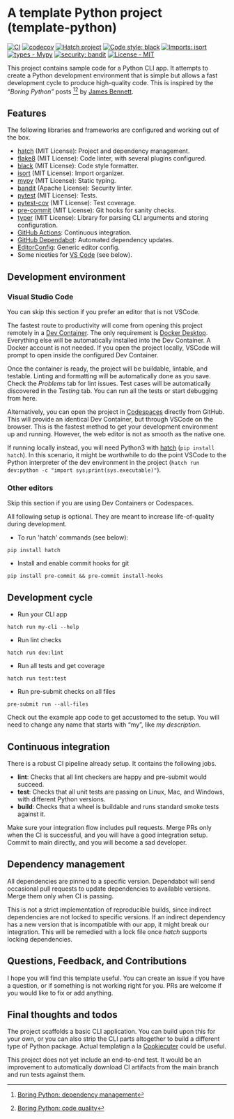 # A template Python project (**template-python**)

[![CI](https://github.com/tugrulates/template-python-cli/actions/workflows/ci.yml/badge.svg)](https://github.com/tugrulates/template-python-cli/actions/workflows/ci.yml)
[![codecov](https://codecov.io/gh/tugrulates/template-python/branch/main/graph/badge.svg?token=RLPSDZQHII)](https://codecov.io/gh/tugrulates/template-python)
[![Hatch project](https://img.shields.io/badge/%F0%9F%A5%9A-Hatch-4051b5.svg)](https://github.com/pypa/hatch)
[![Code style: black](https://img.shields.io/badge/code%20style-black-000000.svg)](https://github.com/psf/black)
[![Imports: isort](https://img.shields.io/badge/%20imports-isort-%231674b1?style=flat&labelColor=ef8336)](https://pycqa.github.io/isort/)
[![types - Mypy](https://img.shields.io/badge/types-Mypy-blue.svg)](https://github.com/python/mypy)
[![security: bandit](https://img.shields.io/badge/security-bandit-yellow.svg)](https://github.com/PyCQA/bandit)
[![License - MIT](https://img.shields.io/badge/license-MIT-9400d3.svg)](https://spdx.org/licenses/)

This project contains sample code for a Python CLI app. It attempts to create a Python development environment that is simple but allows a fast development cycle to produce high-quality code. This is inspired by the _“Boring Python”_ posts [^1][^2] by [James Bennett](https://www.b-list.org/).

[^1]: [Boring Python: dependency management](https://www.b-list.org/weblog/2022/may/13/boring-python-dependencies/)
[^2]: [Boring Python: code quality](https://www.b-list.org/weblog/2022/dec/19/boring-python-code-quality/)

## Features

The following libraries and frameworks are configured and working out of the box.

-   [hatch](https://github.com/pypa/hatch) (MIT License): Project and dependency management.
-   [flake8](https://github.com/PyCQA/flake8) (MIT License): Code linter, with several plugins configured.
-   [black](https://github.com/psf/black) (MIT License): Code style formatter.
-   [isort](https://github.com/PyCQA/isort) (MIT License): Import organizer.
-   [mypy](https://github.com/python/mypy) (MIT License): Static typing.
-   [bandit](https://github.com/PyCQA/bandit) (Apache License): Security linter.
-   [pytest](https://github.com/pytest-dev/pytest) (MIT License): Tests.
-   [pytest-cov](https://github.com/pytest-dev/pytest-cov) (MIT License): Test coverage.
-   [pre-commit](https://github.com/pre-commit/pre-commit) (MIT License): Git hooks for sanity checks.
-   [typer](https://github.com/tiangolo/typer) (MIT License): Library for parsing CLI arguments and storing configuration.
-   [GitHub Actions](https://github.com/features/actions): Continuous integration.
-   [GitHub Dependabot](https://github.com/features/security): Automated dependency updates.
-   [EditorConfig](https://editorconfig.org/): Generic editor config.
-   Some niceties for [VS Code](https://code.visualstudio.com/) (see below).

## Development environment

### Visual Studio Code

You can skip this section if you prefer an editor that is not VSCode.

The fastest route to productivity will come from opening this project remotely in a [Dev Container](https://containers.dev/). The only requirement is [Docker Desktop](https://www.docker.com/products/docker-desktop/). Everything else will be automatically installed into the Dev Container. A Docker account is not needed. If you open the project locally, VSCode will prompt to open inside the configured Dev Container.

Once the container is ready, the project will be buildable, lintable, and testable. Linting and formatting will be automatically done as you save. Check the _Problems_ tab for lint issues. Test cases will be automatically discovered in the _Testing_ tab. You can run all the tests or start debugging from here.

Alternatively, you can open the project in [Codespaces](https://github.com/features/codespaces) directly from GitHub. This will provide an identical Dev Container, but through VSCode on the browser. This is the fastest method to get your development environment up and running. However, the web editor is not as smooth as the native one.

If running locally instead, you will need Python3 with [hatch](https://github.com/pypa/hatch) (`pip install hatch`). In this scenario, it might be worthwhile to do the point VSCode to the Python interpreter of the dev environment in the project (`hatch run dev:python -c "import sys;print(sys.executable)"`).

### Other editors

Skip this section if you are using Dev Containers or Codespaces.

All following setup is optional. They are meant to increase life-of-quality during development.

-   To run 'hatch' commands (see below):

```shell
pip install hatch
```

-   Install and enable commit hooks for git

```shell
pip install pre-commit && pre-commit install-hooks
```

## Development cycle

-   Run your CLI app

```shell
hatch run my-cli --help
```

-   Run lint checks

```shell
hatch run dev:lint
```

-   Run all tests and get coverage

```shell
hatch run test:test
```

-   Run pre-submit checks on all files

```shell
pre-submit run --all-files
```

Check out the example app code to get accustomed to the setup. You will need to change any name that starts with “my”, like _my description_.

## Continuous integration

There is a robust CI pipeline already setup. It contains the following jobs.

-   **lint**: Checks that all lint checkers are happy and pre-submit would succeed.
-   **test**: Checks that all unit tests are passing on Linux, Mac, and Windows, with different Python versions.
-   **build**: Checks that a wheel is buildable and runs standard smoke tests against it.

Make sure your integration flow includes pull requests. Merge PRs only when the CI is successful, and you will have a good integration setup. Commit to main directly, and you will become a sad developer.

## Dependency management

All dependencies are pinned to a specific version. Dependabot will send occasional pull requests to update dependencies to available versions. Merge them only when CI is passing.

This is not a strict implementation of reproducible builds, since indirect dependencies are not locked to specific versions. If an indirect dependency has a new version that is incompatible with our app, it might break our integration. This will be remedied with a lock file once _hatch_ supports locking dependencies.

## Questions, Feedback, and Contributions

I hope you will find this template useful. You can create an issue if you have a question, or if something is not working right for you. PRs are welcome if you would like to fix or add anything.

## Final thoughts and todos

The project scaffolds a basic CLI application. You can build upon this for your own, or you can also strip the CLI parts altogether to build a different type of Python package. Actual templatign a la [Cookiecuter](https://www.cookiecutter.io/) could be useful.

This project does not yet include an end-to-end test. It would be an improvement to automatically download CI artifacts from the main branch and run tests against them.
